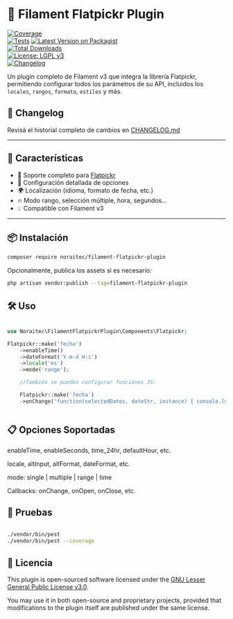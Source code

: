 # 🧩 Filament Flatpickr Plugin


[![Coverage](https://codecov.io/gh/Noraitec/filament-flatpickr-plugin/branch/main/graph/badge.svg)](https://codecov.io/gh/Noraitec/filament-flatpickr-plugin)  
[![Tests](https://github.com/Noraitec/filament-flatpickr-plugin/actions/workflows/tests.yml/badge.svg)](https://github.com/Noraitec/filament-flatpickr-plugin/actions/workflows/tests.yml)
[![Latest Version on Packagist](https://img.shields.io/packagist/v/noraitec/filament-flatpickr-plugin.svg)](https://packagist.org/packages/noraitec/filament-flatpickr-plugin)  
[![Total Downloads](https://img.shields.io/packagist/dt/noraitec/filament-flatpickr-plugin.svg)](https://packagist.org/packages/noraitec/filament-flatpickr-plugin)  
[![License: LGPL v3](https://img.shields.io/badge/License-LGPL%20v3-blue.svg)](https://www.gnu.org/licenses/lgpl-3.0)  
[![Changelog](https://img.shields.io/badge/changelog-keepachangelog-brightgreen.svg)](https://github.com/Noraitec/filament-flatpickr-plugin/blob/main/CHANGELOG.md)





Un plugin completo de Filament v3 que integra la librería Flatpickr, permitiendo configurar todos los parámetros de su API, incluidos los `locales`, `rangos`, `formato`, `estilos` y más.


## 🧾 Changelog

Revisá el historial completo de cambios en [CHANGELOG.md](./CHANGELOG.md)

---

## 🚀 Características

- 📅 Soporte completo para [Flatpickr](https://flatpickr.js.org/)
- 🧩 Configuración detallada de opciones
- 🌍 Localización (idioma, formato de fecha, etc.)
- 🔥 Modo rango, selección múltiple, hora, segundos...
- 💡 Compatible con Filament v3

---

## 📦 Instalación

```bash
composer require noraitec/filament-flatpickr-plugin

```

Opcionalmente, publica los assets si es necesario:

```bash
php artisan vendor:publish --tag=filament-flatpickr-plugin

```

## 🛠️ Uso





```php

use Noraitec\FilamentFlatpickrPlugin\Components\Flatpickr;

Flatpickr::make('fecha')
    ->enableTime()
    ->dateFormat('Y-m-d H:i')
    ->locale('es')
    ->mode('range');

    //También se pueden configurar funciones JS:

    Flatpickr::make('fecha')
    ->onChange('function(selectedDates, dateStr, instance) { console.log(dateStr); }');



```

## 📋 Opciones Soportadas

enableTime, enableSeconds, time_24hr, defaultHour, etc.

locale, altInput, altFormat, dateFormat, etc.

mode: single | multiple | range | time

Callbacks: onChange, onOpen, onClose, etc.

## 🧪 Pruebas


```bash

./vendor/bin/pest
./vendor/bin/pest --coverage

```

## 📄 Licencia


This plugin is open-sourced software licensed under the [GNU Lesser General Public License v3.0](https://www.gnu.org/licenses/lgpl-3.0.html).

You may use it in both open-source and proprietary projects, provided that modifications to the plugin itself are published under the same license.